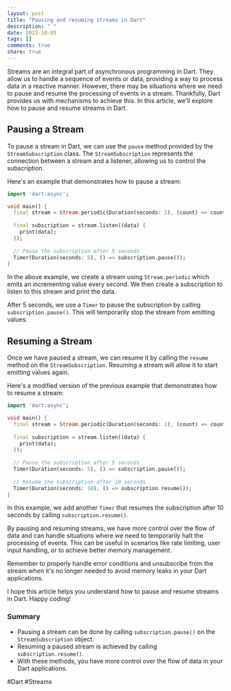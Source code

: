 ```yaml
---
layout: post
title: "Pausing and resuming streams in Dart"
description: " "
date: 2023-10-05
tags: []
comments: true
share: true
---
```


Streams are an integral part of asynchronous programming in Dart. They allow us to handle a sequence of events or data, providing a way to process data in a reactive manner. However, there may be situations where we need to pause and resume the processing of events in a stream. Thankfully, Dart provides us with mechanisms to achieve this. In this article, we'll explore how to pause and resume streams in Dart.

## Pausing a Stream

To pause a stream in Dart, we can use the `pause` method provided by the `StreamSubscription` class. The `StreamSubscription` represents the connection between a stream and a listener, allowing us to control the subscription.

Here's an example that demonstrates how to pause a stream:

```dart
import 'dart:async';

void main() {
  final stream = Stream.periodic(Duration(seconds: 1), (count) => count);
  
  final subscription = stream.listen((data) {
    print(data);
  });
  
  // Pause the subscription after 5 seconds
  Timer(Duration(seconds: 5), () => subscription.pause());
}
```

In the above example, we create a stream using `Stream.periodic` which emits an incrementing value every second. We then create a subscription to listen to this stream and print the data.

After 5 seconds, we use a `Timer` to pause the subscription by calling `subscription.pause()`. This will temporarily stop the stream from emitting values.

## Resuming a Stream

Once we have paused a stream, we can resume it by calling the `resume` method on the `StreamSubscription`. Resuming a stream will allow it to start emitting values again.

Here's a modified version of the previous example that demonstrates how to resume a stream:

```dart
import 'dart:async';

void main() {
  final stream = Stream.periodic(Duration(seconds: 1), (count) => count);
  
  final subscription = stream.listen((data) {
    print(data);
  });
  
  // Pause the subscription after 5 seconds
  Timer(Duration(seconds: 5), () => subscription.pause());
  
  // Resume the subscription after 10 seconds
  Timer(Duration(seconds: 10), () => subscription.resume());
}
```

In this example, we add another `Timer` that resumes the subscription after 10 seconds by calling `subscription.resume()`.

By pausing and resuming streams, we have more control over the flow of data and can handle situations where we need to temporarily halt the processing of events. This can be useful in scenarios like rate limiting, user input handling, or to achieve better memory management.

Remember to properly handle error conditions and unsubscribe from the stream when it's no longer needed to avoid memory leaks in your Dart applications.

I hope this article helps you understand how to pause and resume streams in Dart. Happy coding!

### Summary

- Pausing a stream can be done by calling `subscription.pause()` on the `StreamSubscription` object.
- Resuming a paused stream is achieved by calling `subscription.resume()`.
- With these methods, you have more control over the flow of data in your Dart applications.

\#Dart #Streams